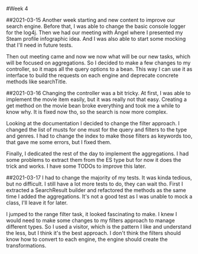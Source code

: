 #Week 4

##2021-03-15
Another week starting and new content to improve our search engine.
Before that, I was able to change the basic console logger for the log4j.
Then we had our meeting with Ángel where I presented my Steam profile infographic idea.
And I was also able to start some mocking that I'll need in future tests.

Then out meeting came and now we now what will be our new tasks, which will be focused on aggregations.
So I decided to make a few changes to my controller, so it maps all the query options to a bean.
This way I can use it as interface to build the requests on each engine and deprecate concrete methods like searchTitle.

##2021-03-16
Changing the controller was a bit tricky. 
At first, I was able to implement the movie item easily, but it was really not that easy.
Creating a get method on the movie bean broke everything and took me a while to know why.
It is fixed now tho, so the search is now more complex.

Looking at the documentation I decided to change the filter approach.
I changed the list of musts for one must for the query and filters to the type and genres.
I had to change the index to make those filters as keywords too, that gave me some errors, but I fixed them.

Finally, I dedicated the rest of the day to implement the aggregations.
I had some problems to extract them from the ES type but for now it does the trick and works.
I have some TODOs to improve this later.

##2021-03-17
I had to change the majority of my tests. It was kinda tedious, but no difficult.
I still have a lot more tests to do, they can wait tho. 
First I extracted a SearchResult builder and refactored the methods as the same time I added the aggregations.
It's not a good test as I was unable to mock a class, I'll leave it for later.

I jumped to the range filter task, it looked fascinating to make.
I knew I would need to make some changes to my filters approach to manage different types.
So I used a visitor, which is the pattern I like and understand the less, but I think it's the best approach.
I don't think the filters should know how to convert to each engine, the engine should create the transformations.
